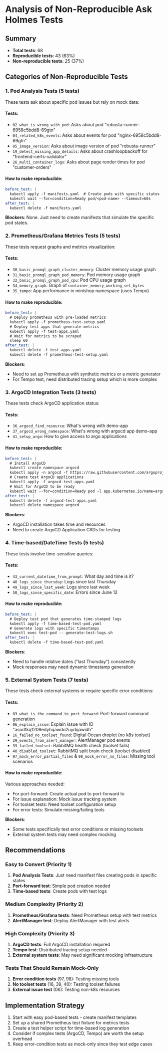 # Analysis of Non-Reproducible Ask Holmes Tests

## Summary

- **Total tests**: 68
- **Reproducible tests**: 43 (63%)
- **Non-reproducible tests**: 25 (37%)

## Categories of Non-Reproducible Tests

### 1. **Pod Analysis Tests** (5 tests)
These tests ask about specific pod issues but rely on mock data:

#### Tests:
- `02_what_is_wrong_with_pod`: Asks about pod "robusta-runner-6958c5bdd8-69gtn"
- `04_related_k8s_events`: Asks about events for pod "nginx-6958c5bdd8-69gtn"
- `05_image_version`: Asks about image version of pod "robusta-runner"
- `19_detect_missing_app_details`: Asks about crashloopbackoff for "frontend-certs-validator"
- `26_multi_container_logs`: Asks about page render times for pod "customer-orders"

#### How to make reproducible:
```yaml
before_test: |
  kubectl apply -f manifests.yaml  # Create pods with specific states
  kubectl wait --for=condition=Ready pod/<pod-name> --timeout=60s
after_test: |
  kubectl delete -f manifests.yaml
```

**Blockers**: None. Just need to create manifests that simulate the specific pod states.

### 2. **Prometheus/Grafana Metrics Tests** (5 tests)
These tests request graphs and metrics visualization:

#### Tests:
- `30_basic_promql_graph_cluster_memory`: Cluster memory usage graph
- `31_basic_promql_graph_pod_memory`: Pod memory usage graph
- `32_basic_promql_graph_pod_cpu`: Pod CPU usage graph
- `34_memory_graph`: Graph of `container_memory_working_set_bytes`
- `35_tempo`: App performance in minishop namespace (uses Tempo)

#### How to make reproducible:
```yaml
before_test: |
  # Deploy prometheus with pre-loaded metrics
  kubectl apply -f prometheus-test-setup.yaml
  # Deploy test apps that generate metrics
  kubectl apply -f test-apps.yaml
  # Wait for metrics to be scraped
  sleep 60
after_test: |
  kubectl delete -f test-apps.yaml
  kubectl delete -f prometheus-test-setup.yaml
```

**Blockers**:
- Need to set up Prometheus with synthetic metrics or a metric generator
- For Tempo test, need distributed tracing setup which is more complex

### 3. **ArgoCD Integration Tests** (3 tests)
These tests check ArgoCD application status:

#### Tests:
- `36_argocd_find_resource`: What's wrong with demo-app
- `37_argocd_wrong_namespace`: What's wrong with argocd app demo-app
- `41_setup_argo`: How to give access to argo applications

#### How to make reproducible:
```yaml
before_test: |
  # Install ArgoCD
  kubectl create namespace argocd
  kubectl apply -n argocd -f https://raw.githubusercontent.com/argoproj/argo-cd/stable/manifests/install.yaml
  # Create test ArgoCD applications
  kubectl apply -f argocd-test-apps.yaml
  # Wait for ArgoCD to be ready
  kubectl wait --for=condition=Ready pod -l app.kubernetes.io/name=argocd-server -n argocd --timeout=300s
after_test: |
  kubectl delete -f argocd-test-apps.yaml
  kubectl delete namespace argocd
```

**Blockers**:
- ArgoCD installation takes time and resources
- Need to create ArgoCD Application CRDs for testing

### 4. **Time-based/DateTime Tests** (5 tests)
These tests involve time-sensitive queries:

#### Tests:
- `43_current_datetime_from_prompt`: What day and time is it?
- `48_logs_since_thursday`: Logs since last Thursday
- `49_logs_since_last_week`: Logs since last week
- `50_logs_since_specific_date`: Errors since June 12

#### How to make reproducible:
```yaml
before_test: |
  # Deploy test pod that generates time-stamped logs
  kubectl apply -f time-based-test-pod.yaml
  # Generate logs with specific timestamps
  kubectl exec test-pod -- generate-test-logs.sh
after_test: |
  kubectl delete -f time-based-test-pod.yaml
```

**Blockers**:
- Need to handle relative dates ("last Thursday") consistently
- Mock responses may need dynamic timestamp generation

### 5. **External System Tests** (7 tests)
These tests check external systems or require specific error conditions:

#### Tests:
- `03_what_is_the_command_to_port_forward`: Port-forward command generation
- `06_explain_issue`: Explain issue with ID "asodfkq1209edyhqawdo2uydqawidh"
- `16_failed_no_toolset_found`: Digital Ocean droplet (no k8s toolset)
- `29_events_from_alert_manager`: AlertManager pod events
- `39_failed_toolset`: RabbitMQ health check (toolset fails)
- `40_disabled_toolset`: RabbitMQ split brain check (toolset disabled)
- `97_mock_error_partial_files` & `98_mock_error_no_files`: Missing tool scenarios

#### How to make reproducible:
Various approaches needed:
- For port-forward: Create actual pod to port-forward to
- For issue explanation: Mock issue tracking system
- For toolset tests: Need toolset configuration setup
- For error tests: Simulate missing/failing tools

**Blockers**:
- Some tests specifically test error conditions or missing toolsets
- External system tests may need complex mocking

## Recommendations

### Easy to Convert (Priority 1)
1. **Pod Analysis Tests**: Just need manifest files creating pods in specific states
2. **Port-forward test**: Simple pod creation needed
3. **Time-based tests**: Create pods with test logs

### Medium Complexity (Priority 2)
1. **Prometheus/Grafana tests**: Need Prometheus setup with test metrics
2. **AlertManager test**: Deploy AlertManager with test alerts

### High Complexity (Priority 3)
1. **ArgoCD tests**: Full ArgoCD installation required
2. **Tempo test**: Distributed tracing setup needed
3. **External system tests**: May need significant mocking infrastructure

### Tests That Should Remain Mock-Only
1. **Error condition tests** (97, 98): Testing missing tools
2. **No toolset tests** (16, 39, 40): Testing toolset failures
3. **External issue test** (06): Testing non-k8s resources

## Implementation Strategy

1. Start with easy pod-based tests - create manifest templates
2. Set up a shared Prometheus test fixture for metrics tests
3. Create a test helper script for time-based log generation
4. Consider if complex tests (ArgoCD, Tempo) are worth the setup overhead
5. Keep error-condition tests as mock-only since they test edge cases
